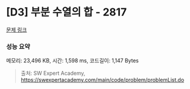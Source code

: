 # [D3] 부분 수열의 합 - 2817 

[문제 링크](https://swexpertacademy.com/main/code/problem/problemDetail.do?contestProbId=AV7IzvG6EksDFAXB) 

### 성능 요약

메모리: 23,496 KB, 시간: 1,598 ms, 코드길이: 1,147 Bytes



> 출처: SW Expert Academy, https://swexpertacademy.com/main/code/problem/problemList.do